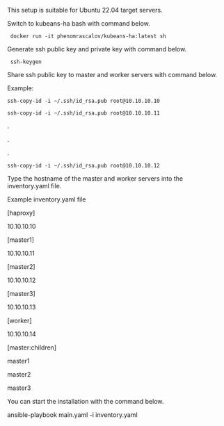 This setup is suitable for Ubuntu 22.04 target servers.

Switch to kubeans-ha bash with command below.

``` docker run -it phenomrascalov/kubeans-ha:latest sh```

Generate ssh public key and private key with command below.

``` ssh-keygen``` 

Share ssh public key to master and worker servers with command below.

Example:

```ssh-copy-id -i ~/.ssh/id_rsa.pub root@10.10.10.10```

```ssh-copy-id -i ~/.ssh/id_rsa.pub root@10.10.10.11```

.

.

.

```ssh-copy-id -i ~/.ssh/id_rsa.pub root@10.10.10.12```

Type the hostname of the master and worker servers into the inventory.yaml file.

Example inventory.yaml file

[haproxy]

10.10.10.10

[master1]

10.10.10.11

[master2]

10.10.10.12

[master3]

10.10.10.13

[worker]

10.10.10.14

[master:children]

master1

master2

master3

You can start the installation with the command below.

ansible-playbook main.yaml -i inventory.yaml
